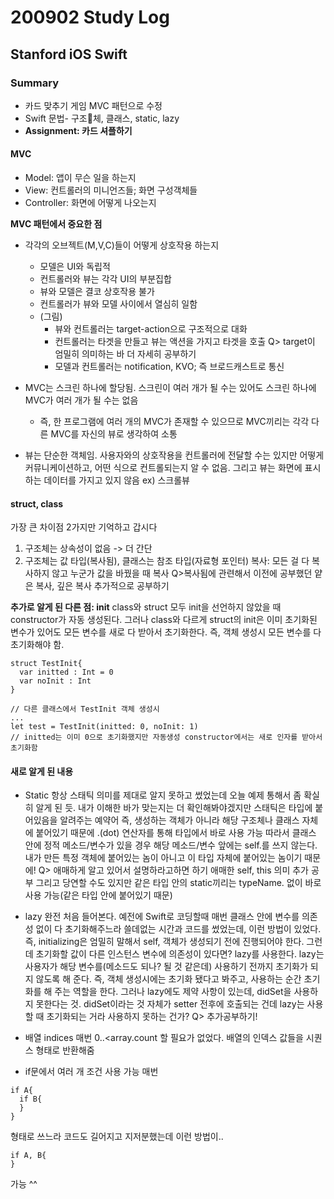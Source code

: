 # 200902 Study Log

## Stanford iOS Swift
### Summary
* 카드 맞추기 게임 MVC 패턴으로 수정
* Swift 문법- 구조체, 클래스, static, lazy
* <b>Assignment: 카드 셔플하기</b>

#### MVC
* Model: 앱이 무슨 일을 하는지
* View: 컨트롤러의 미니언즈들; 화면 구성객체들
* Controller: 화면에 어떻게 나오는지

<b>MVC 패턴에서 중요한 점</b>
* 각각의 오브젝트(M,V,C)들이 어떻게 상호작용 하는지
  * 모델은 UI와 독립적
  * 컨트롤러와 뷰는 각각 UI의 부분집합
  * 뷰와 모델은 결코 상호작용 불가
  * 컨트롤러가 뷰와 모델 사이에서 열심히 일함
  * (그림)
    - 뷰와 컨트롤러는 target-action으로 구조적으로 대화
    - 컨트롤러는 타겟을 만들고 뷰는 액션을 가지고 타겟을 호출
    Q> target이 엄밀히 의미하는 바 더 자세히 공부하기
    - 모델과 컨트롤러는 notification, KVO; 즉 브로드캐스트로 통신

* MVC는 스크린 하나에 할당됨. 스크린이 여러 개가 될 수는 있어도 스크린 하나에 MVC가 여러 개가 될 수는 없음
  * 즉, 한 프로그램에 여러 개의 MVC가 존재할 수 있으므로 MVC끼리는 각각 다른 MVC를 자신의 뷰로 생각하여 소통
* 뷰는 단순한 객체임. 사용자와의 상호작용을 컨트롤러에 전달할 수는 있지만 어떻게 커뮤니케이션하고, 어떤 식으로 컨트롤되는지 알 수 없음.
그리고 뷰는 화면에 표시하는 데이터를 가지고 있지 않음
ex) 스크롤뷰

#### struct, class
가장 큰 차이점 2가지만 기억하고 갑시다
1. 구조체는 상속성이 없음 -> 더 간단
2. 구조체는 값 타입(복사됨), 클래스는 참조 타입(자료형 포인터)
복사: 모든 걸 다 복사하지 않고 누군가 값을 바꿨을 때 복사
Q>복사됨에 관련해서 이전에 공부했던 얕은 복사, 깊은 복사 추가적으로 공부하기

<b>추가로 알게 된 다른 점: init</b>
class와 struct 모두 init을 선언하지 않았을 때 constructor가 자동 생성된다.
그러나 class와 다르게 struct의 init은 이미 초기화된 변수가 있어도 모든 변수를 새로 다 받아서 초기화한다. 즉, 객체 생성시 모든 변수를 다 초기화해야 함.
```
struct TestInit{
  var initted : Int = 0
  var noInit : Int
}

// 다른 클래스에서 TestInit 객체 생성시
...
let test = TestInit(initted: 0, noInit: 1)
// initted는 이미 0으로 초기화했지만 자동생성 constructor에서는 새로 인자를 받아서 초기화함
```

#### 새로 알게 된 내용
* Static
항상 스태틱 의미를 제대로 알지 못하고 썼었는데 오늘 예제 통해서 좀 확실히 알게 된 듯. 내가 이해한 바가 맞는지는 더 확인해봐야겠지만
스태틱은 타입에 붙어있음을 알려주는 예약어
즉, 생성하는 객체가 아니라 해당 구조체나 클래스 자체에 붙어있기 때문에 .(dot) 연산자를 통해 타입에서 바로 사용 가능
따라서 클래스 안에 정적 메소드/변수가 있을 경우 해당 메소드/변수 앞에는 self.를 쓰지 않는다. 내가 만든 특정 객체에 붙어있는 놈이 아니고 이 타입 자체에 붙어있는 놈이기 때문에!
Q> 애매하게 알고 있어서 설명하라고하면 하기 애매한 self, this 의미 추가 공부
그리고 당연할 수도 있지만 같은 타입 안의 static끼리는 typeName. 없이 바로 사용 가능(같은 타입 안에 붙어있기 때문)

* lazy
완전 처음 들어본다.
예전에 Swift로 코딩할때 매번 클래스 안에 변수를 의존성 없이 다 초기화해주느라 쓸데없는 시간과 코드를 썼었는데, 이런 방법이 있었다.
즉, initializing은 엄밀히 말해서 self, 객체가 생성되기 전에 진행되어야 한다. 그런데 초기화할 값이 다른 인스턴스 변수에 의존성이 있다면? lazy를 사용한다.
lazy는 사용자가 해당 변수를(메소드도 되나? 될 것 같은데) 사용하기 전까지 초기화가 되지 않도록 해 준다. 즉, 객체 생성시에는 초기화 됐다고 봐주고, 사용하는 순간 초기화를 해 주는 역할을 한다.
그러나 lazy에도 제약 사항이 있는데, didSet을 사용하지 못한다는 것.
didSet이라는 것 자체가 setter 전후에 호출되는 건데 lazy는 사용할 때 초기화되는 거라 사용하지 못하는 건가?
Q> 추가공부하기!


* 배열 indices
매번 0..<array.count 할 필요가 없었다.
배열의 인덱스 값들을 시퀀스 형태로 반환해줌

* if문에서 여러 개 조건 사용 가능
매번
```
if A{
  if B{
  }
}
```
형태로 쓰느라 코드도 길어지고 지저분했는데 이런 방법이..
```
if A, B{  
}
```
가능 ^^
